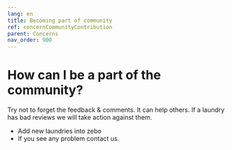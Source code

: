 ```yaml
---
lang: en
title: Becoming part of community
ref: concernCommunityContribution
parent: Concerns
nav_order: 900
---
```


# How can I be a part of the community?
Try not to forget the feedback & comments. It can help others. If a laundry has bad reviews we will take action against them.
* Add new laundries into zebo
* If you see any problem contact us. 